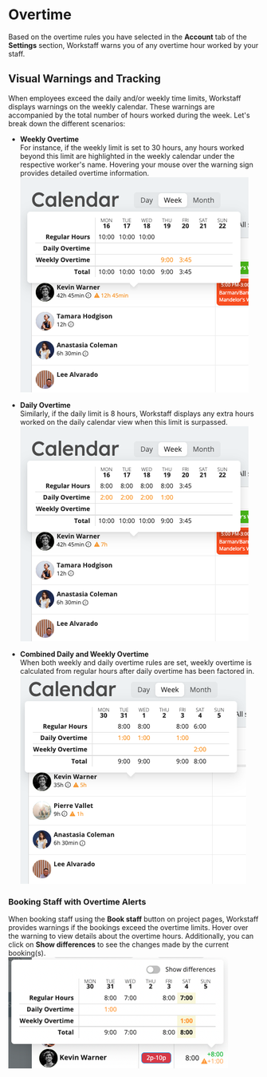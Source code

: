 # Overtime
Based on the overtime rules you have selected in the **Account** tab of the **Settings** section, Workstaff warns you of any overtime hour worked by your staff. 

## Visual Warnings and Tracking
When employees exceed the daily and/or weekly time limits, Workstaff displays warnings on the weekly calendar. These warnings are accompanied by the total number of hours worked during the week. Let's break down the different scenarios:

- **Weekly Overtime**   
For instance, if the weekly limit is set to 30 hours, any hours worked beyond this limit are highlighted in the weekly calendar under the respective worker's name. Hovering your mouse over the warning sign provides detailed overtime information.  
![Weekly Overtime](Images/WOT.png)

- **Daily Overtime**   
Similarly, if the daily limit is 8 hours, Workstaff displays any extra hours worked on the daily calendar view when this limit is surpassed.  
![Daily Overtime](Images/DOT.png)

- **Combined Daily and Weekly Overtime**   
When both weekly and daily overtime rules are set, weekly overtime is calculated from regular hours after daily overtime has been factored in.  
![Combined Overtime](Images/Combined-OT.png)

### Booking Staff with Overtime Alerts
When booking staff using the **Book staff** button on project pages, Workstaff provides warnings if the bookings exceed the overtime limits. Hover over the warning to view details about the overtime hours. Additionally, you can click on **Show differences** to see the changes made by the current booking(s).  
![Booking Overtime](Images/Booking-OT.png)